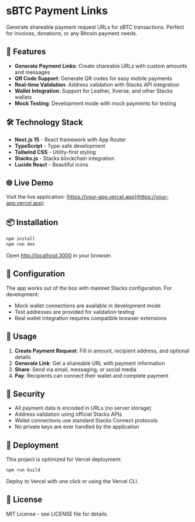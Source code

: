 # sBTC Payment Links

Generate shareable payment request URLs for sBTC transactions. Perfect for invoices, donations, or any Bitcoin payment needs.

## 🚀 Features

- **Generate Payment Links**: Create shareable URLs with custom amounts and messages
- **QR Code Support**: Generate QR codes for easy mobile payments
- **Real-time Validation**: Address validation with Stacks API integration
- **Wallet Integration**: Support for Leather, Xverse, and other Stacks wallets
- **Mock Testing**: Development mode with mock payments for testing

## 🛠️ Technology Stack

- **Next.js 15** - React framework with App Router
- **TypeScript** - Type-safe development
- **Tailwind CSS** - Utility-first styling
- **Stacks.js** - Stacks blockchain integration
- **Lucide React** - Beautiful icons

## 🌐 Live Demo

Visit the live application: [https://your-app.vercel.app](https://your-app.vercel.app)

## 📦 Installation

```bash
npm install
npm run dev
```

Open [http://localhost:3000](http://localhost:3000) in your browser.

## 🔧 Configuration

The app works out of the box with mainnet Stacks configuration. For development:

- Mock wallet connections are available in development mode
- Test addresses are provided for validation testing
- Real wallet integration requires compatible browser extensions

## 📱 Usage

1. **Create Payment Request**: Fill in amount, recipient address, and optional details
2. **Generate Link**: Get a shareable URL with payment information
3. **Share**: Send via email, messaging, or social media
4. **Pay**: Recipients can connect their wallet and complete payment

## 🔐 Security

- All payment data is encoded in URLs (no server storage)
- Address validation using official Stacks APIs
- Wallet connections use standard Stacks Connect protocols
- No private keys are ever handled by the application

## 🚀 Deployment

This project is optimized for Vercel deployment:

```bash
npm run build
```

Deploy to Vercel with one click or using the Vercel CLI.

## 📄 License

MIT License - see LICENSE file for details.
